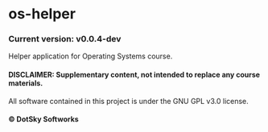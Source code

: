# os-helper

### Current version: v0.0.4-dev

Helper application for Operating Systems course.
#### DISCLAIMER: Supplementary content, not intended to replace any course materials.

All software contained in this project is under the GNU GPL v3.0 license.

#### &copy; DotSky Softworks
